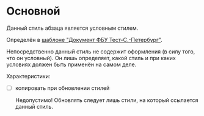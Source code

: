 # Основной

Данный стиль абзаца является условным стилем.

Определён в [шаблоне "Документ ФБУ Тест-С.-Петербург"](../../../../Шаблоны/Документ/).

Непосредственно данный стиль не содержит оформления (в силу того, что он условный).
Он лишь определяет, какой стиль и при каких условиях должен быть применён
на самом деле.

Характеристики:

- [ ] копировать при обновлении стилей

  Недопустимо! Обновлять следует лишь стили, на который ссылается данный стиль.
